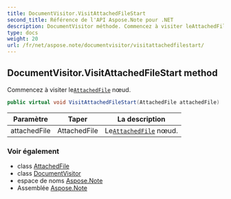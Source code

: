 ```yaml
---
title: DocumentVisitor.VisitAttachedFileStart
second_title: Référence de l'API Aspose.Note pour .NET
description: DocumentVisitor méthode. Commencez à visiter leAttachedFile nœud.
type: docs
weight: 20
url: /fr/net/aspose.note/documentvisitor/visitattachedfilestart/
---
```

## DocumentVisitor.VisitAttachedFileStart method

Commencez à visiter le[`AttachedFile`](../../attachedfile/) nœud.

```csharp
public virtual void VisitAttachedFileStart(AttachedFile attachedFile)
```

| Paramètre | Taper | La description |
| --- | --- | --- |
| attachedFile | AttachedFile | Le[`AttachedFile`](../../attachedfile/) nœud. |

### Voir également

* class [AttachedFile](../../attachedfile/)
* class [DocumentVisitor](../)
* espace de noms [Aspose.Note](../../documentvisitor/)
* Assemblée [Aspose.Note](../../../)


